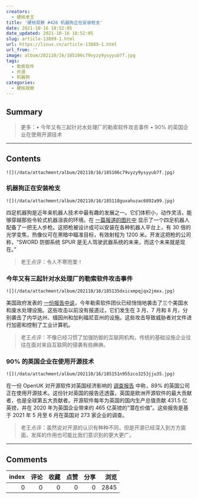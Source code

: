 ```yaml
---
creators:
  - 硬核老王
title: '硬核观察 #426 机器狗正在安装枪支'
date: 2021-10-16 18:52:05
date_updated: 2021-10-16 18:52:05
slug: article-13889-1.html
url: https://linux.cn/article-13889-1.html
url_from: ''
image: album/202110/16/185106c79vyzy9ysyyub7f.jpg
tags:
  - 勒索软件
  - 开源
  - 机器狗
categories:
  - 硬核观察
---
```


## Summary

> 更多：• 今年又有三起针对水处理厂的勒索软件攻击事件 • 90% 的英国企业在使用开源技术

***

<!-- more -->

## Contents

`![](/data/attachment/album/202110/16/185106c79vyzy9ysyyub7f.jpg)`

### 机器狗正在安装枪支

`![](/data/attachment/album/202110/16/185118guxahuzac6892a99.jpg)`

四足机器狗是近年来机器人技术中最有趣的发展之一。它们体积小，动作灵活，能够穿越那些令轮式机器沮丧的环境。在 [一篇报道的图片中](https://www.theverge.com/2021/10/14/22726111/robot-dogs-with-guns-sword-international-ghost-robotics) 显示了一个四足机器人配备了一把无人步枪。这把枪被设计成可以安装在各种机器人平台上，有 30 倍的光学变焦，热像仪可在黑暗中瞄准目标，有效射程为 1200 米。开发这把枪的公司称，“SWORD 防御系统 SPUR 是无人驾驶武器系统的未来，而这个未来就是现在。”

> 
> 老王点评：令人不寒而栗！
> 
> 
> 

### 今年又有三起针对水处理厂的勒索软件攻击事件

`![](/data/attachment/album/202110/16/185135dxicxmpqjqx2jmxx.jpg)`

美国政府发表的 [一份报告中说](https://therecord.media/us-govt-reveals-three-more-ransomware-attacks-on-water-treatment-plants-this-year/)，今年勒索软件团伙已经悄悄地袭击了三个美国水和废水处理设施。这些攻击以前没有报道过，它们发生在 3 月、7 月和 8 月，分别袭击了内华达州、缅因州和加利福尼亚州的设施。这些攻击导致威胁者对文件进行加密和控制了工业计算机。

> 
> 老王点评：不像已经习惯了加强防御的互联网机构，传统的基础设施企业往往在面对来自互联网的侵袭有些麻痹。
> 
> 
> 

### 90% 的英国企业在使用开源技术

`![](/data/attachment/album/202110/16/185151n955zco3253jju35.jpg)`

在一份 OpenUK 对开源软件对英国经济影响的 [调查报告](https://openuk.uk/wp-content/uploads/2021/10/openuk-state-of-open_final-version.pdf) 中称，89% 的英国公司正在使用开源技术。这份针对英国的报告还透露，英国是欧洲开源软件的最大贡献者，也是全球第五大贡献者。开源软件每年为英国的国内生产总值贡献 431.5 亿英镑，并在 2020 年为英国企业带来约 465 亿英镑的“潜在价值”。这些报告是基于 2021 年 5 月至 6 月在英国对 273 家企业的调查。

> 
> 老王点评：虽然说对开源的认识有种种不同，但是开源已经深入到方方面面，发挥的作用也可能比我们意识到的更大更广。
> 
> 
>

***

## Comments


|   index |   评论 |   收藏 |   点赞 |   分享 |   浏览 |
|--------:|-------:|-------:|-------:|-------:|-------:|
|       0 |      0 |      0 |      0 |      0 |   2845 |
